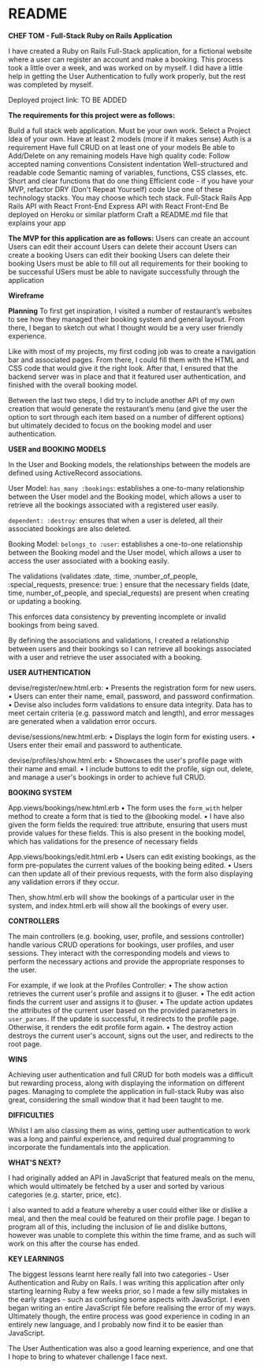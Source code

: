 # README

**CHEF TOM - Full-Stack Ruby on Rails Application**

I have created a Ruby on Rails Full-Stack application, for a fictional website where a user can register an account and make a booking. This process took a little over a week, and was worked on by myself. I did have a little help in getting the User Authentication to fully work properly, but the rest was completed by myself. 

Deployed project link: TO BE ADDED

**The requirements for this project were as follows:**

Build a full stack web application. Must be your own work.
Select a Project Idea of your own.
Have at least 2 models (more if it makes sense)
Auth is a requirement
Have full CRUD on at least one of your models
Be able to Add/Delete on any remaining models
Have high quality code:
Follow accepted naming conventions
Consistent indentation
Well-structured and readable code
Semantic naming of variables, functions, CSS classes, etc.
Short and clear functions that do one thing
Efficient code - if you have your MVP, refactor
DRY (Don't Repeat Yourself) code
Use one of these technology stacks. You may choose which tech stack.
Full-Stack Rails App
Rails API with React Front-End
Express API with React Front-End
Be deployed on Heroku or similar platform
Craft a README.md file that explains your app

**The MVP for this application are as follows:**
Users can create an account
Users can edit their account 
Users can delete their account 
Users can create a booking
Users can edit their booking 
Users can delete their booking
Users must be able to fill out all requirements for their booking to be successful
USers must be able to navigate successfully through the application

**Wireframe**

**Planning**
To first get inspiration, I visited a number of restaurant’s websites to see how they managed their booking system and general layout. From there, I began to sketch out what I thought would be a very user friendly experience.

Like with most of my projects, my first coding job was to create a navigation bar and associated pages. From there, I could fill them with the HTML and CSS code that would give it the right look. After that, I ensured that the backend server was in place and that it featured user authentication, and finished with the overall booking model. 

Between the last two steps, I did try to include another API of my own creation that would generate the restaurant’s menu (and give the user the option to sort through each item based on a number of different options) but ultimately decided to focus on the booking model and user authentication. 


**USER and BOOKING MODELS**

In the User and Booking models, the relationships between the models are defined using ActiveRecord associations. 

User Model:
`has_many :bookings`: establishes a one-to-many relationship between the User model and the Booking model, which allows a user to retrieve all the bookings associated with a registered user easily.

`dependent: :destroy`: ensures that when a user is deleted, all their associated bookings are also deleted. 

Booking Model:
`belongs_to :user`: establishes a one-to-one relationship between the Booking model and the User model, which allows a user to access the user associated with a booking easily.

The validations (validates :date, :time, :number_of_people, :special_requests, presence: true: ) ensure that the necessary fields (date, time, number_of_people, and special_requests) are present when creating or updating a booking. 

This enforces data consistency by preventing incomplete or invalid bookings from being saved.

By defining the associations and validations, I created a relationship between users and their bookings so I can retrieve all bookings associated with a user and retrieve the user associated with a booking. 

**USER AUTHENTICATION** 

devise/register/new.html.erb:
•	Presents the registration form for new users.
•	Users can enter their name, email, password, and password confirmation.
•	Devise also includes form validations to ensure data integrity. Data has to meet certain criteria (e.g. password match and length), and error messages are generated when a validation error occurs. 

devise/sessions/new.html.erb:
•	Displays the login form for existing users.
•	Users enter their email and password to authenticate.

devise/profiles/show.html.erb:
•	Showcases the user's profile page with their name and email.
•	I include buttons to edit the profile, sign out, delete, and manage a user's bookings in order to achieve full CRUD.


**BOOKING SYSTEM**

App.views/bookings/new.html.erb
•	The form uses the `form_with` helper method to create a form that is tied to the @booking model. 
•	I have also given the form fields the required: true attribute, ensuring that users must provide values for these fields. This is also present in the booking model, which has validations for the presence of necessary fields

App.views/bookings/edit.html.erb
•	Users can edit existing bookings, as the form pre-populates the current values of the booking being edited. 
•	Users can then update all of their previous requests, with the form also displaying any validation errors if they occur.

Then, show.html.erb will show the bookings of a particular user in the system, and index.html.erb will show all the bookings of every user. 


**CONTROLLERS**

The main controllers (e.g. booking, user, profile, and sessions controller) handle various CRUD operations for bookings, user profiles, and user sessions. They interact with the corresponding models and views to perform the necessary actions and provide the appropriate responses to the user.

For example, if we look at the Profiles Controller:
•	The show action retrieves the current user's profile and assigns it to @user.
•	The edit action finds the current user and assigns it to @user.
•	The update action updates the attributes of the current user based on the provided parameters in `user_params`. If the update is successful, it redirects to the profile page. Otherwise, it renders the edit profile form again.
•	The destroy action destroys the current user's account, signs out the user, and redirects to the root page.

**WINS**

Achieving user authentication and full CRUD for both models was a difficult but rewarding process, along with displaying the information on different pages. Managing to complete the application in full-stack Ruby was also great, considering the small window that it had been taught to me. 

**DIFFICULTIES**

Whilst I am also classing them as wins, getting user authentication to work was a long and painful experience, and required dual programming to incorporate the fundamentals into the application. 

**WHAT'S NEXT?**

I had originally added an API in JavaScript that featured meals on the menu, which would ultimately be fetched by a user and sorted by various categories (e.g. starter, price, etc).

I also wanted to add a feature whereby a user could either like or dislike a meal, and then the meal could be featured on their profile page. I began to program all of this, including the inclusion of lie and dislike buttons, however was unable to complete this within the time frame, and as such will work on this after the course has ended. 

**KEY LEARNINGS**

The biggest lessons learnt here really fall into two categories - User Authentication and Ruby on Rails. I was writing this application after only starting learning Ruby a few weeks prior, so I made a few silly mistakes in the early stages - such as confusing some aspects with JavaScript. I even began writing an entire JavaScript file before realising the error of my ways. Ultimately though, the entire process was good experience in coding in an entirely new language, and I probably now find it to be easier than JavaScript. 

The User Authentication was also a good learning experience, and one that I hope to bring to whatever challenge I face next. 
